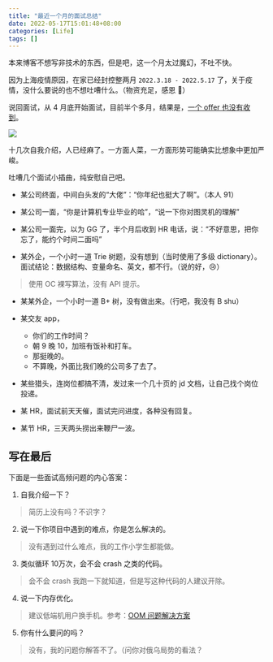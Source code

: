 ```yaml
---
title: "最近一个月的面试总结"
date: 2022-05-17T15:01:48+08:00
categories: [Life]
tags: []
---
```


本来博客不想写非技术的东西，但是吧，这一个月太过魔幻，不吐不快。

因为上海疫情原因，在家已经封控整两月 `2022.3.18 - 2022.5.17` 了，关于疫情，没什么要说的也不想吐嘈什么。（物资充足，感恩 🙏）

说回面试，从 4 月底开始面试，目前半个多月，结果是，<u>一个 offer 也没有收到</u>。

![](https://ryder-1252249141.cos.ap-shanghai.myqcloud.com/uPic/2022-05-17-dV1xuo.png)

十几次自我介绍，人已经麻了。一方面人菜，一方面形势可能确实比想象中更加严峻。

吐嘈几个面试小插曲，纯安慰自己吧。

* 某公司终面，中间白头发的“大佬”：“你年纪也挺大了啊”。（本人 91）

* 某公司一面，“你是计算机专业毕业的哈”，“说一下你对图灵机的理解”

* 某公司一面完，以为 GG 了，半个月后收到 HR 电话，说：“不好意思，把你忘了，能约个时间二面吗”

* 某外企，一个小时一道 Trie 树题，没有想到（当时使用了多级 dictionary）。面试结论：数据结构、变量命名、英文，都不行。（说的好，😢）

> 使用 OC 裸写算法，没有 API 提示。

* 某某外企，一个小时一道 B+ 树，没有做出来。（行吧，我没有 B shu）

* 某交友 app，

  - 你们的工作时间？
  - 朝 9 晚 10，加班有饭补和打车。
  - 那挺晚的。
  - 不算晚，外面比我们晚的公司多了去了。

* 某些猎头，连岗位都搞不清，发过来一个几十页的 jd 文档，让自己找个岗位投递。

* 某 HR，面试前天天催，面试完问进度，各种没有回复。

* 某节 HR，三天两头捞出来鞭尸一波。

## 写在最后

下面是一些面试高频问题的内心答案：

1. 自我介绍一下？

> 简历上没有吗？不识字？

2. 说一下你项目中遇到的难点，你是怎么解决的。

> 没有遇到过什么难点，我的工作小学生都能做。

3. 类似循环 10万次，会不会 crash 之类的代码。

> 会不会 crash 我跑一下就知道，但是写这种代码的人建议开除。

4. 说一下内存优化。

> 建议低端机用户换手机。参考：[OOM 问题解决方案](/posts/2022/oom-crash/)

5. 你有什么要问的吗？

> 没有，我的问题你解答不了。（问你对俄乌局势的看法？

